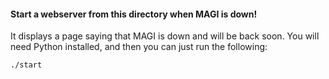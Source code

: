 #### Start a webserver from this directory when MAGI is down!

It displays a page saying that MAGI is down and will be back soon. You will need
Python installed, and then you can just run the following:

    ./start

